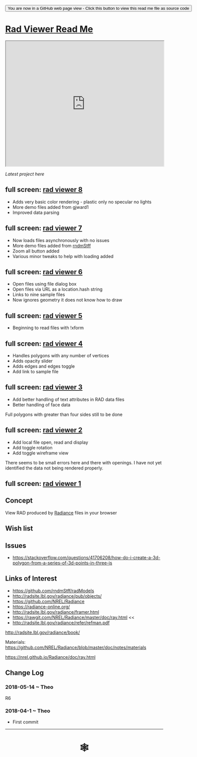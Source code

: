 <span style=display:none; >[You are now in a GitHub source code view - click this link to view Read Me file as a web page]( http://www.ladybug.tools/spider/#solar-well/rad-viewer/README.md "View file as a web page." ) </span>
<input type=button onclick="window.location.href='https://github.com/ladybug-tools/spider/blob/master/solar-well/rad-viewer/README.md'"
value="You are now in a GitHub web page view - Click this button to view this read me file as source code" >

# [Rad Viewer Read Me]( #solar-well/rad-viewer/README.md )


<iframe class=iframeReadMe src=https://rawgit.com/ladybug-tools/spider/master/solar-well/rad-viewer/rad-viewer-8.html width=100% height=400px >Iframes are not displayed on github.com</iframe>

_Latest project here_


## full screen: [rad viewer 8]( https://rawgit.com/ladybug-tools/spider/master/solar-well/rad-viewer/rad-viewer-8.html )

* Adds very basic color rendering - plastic only no specular no lights
* More demo files added from gjward1
* Improved data parsing


## full screen: [rad viewer 7]( https://rawgit.com/ladybug-tools/spider/master/solar-well/rad-viewer/rad-viewer-7.html )

* Now loads files asynchronously with no issues
* More demo files added from [rndmStff]( https://github.com/rndmStff/radModels )
* Zoom all button added
* Various minor tweaks to help with loading added


## full screen: [rad viewer 6]( https://rawgit.com/ladybug-tools/spider/master/solar-well/rad-viewer/rad-viewer-6.html )

* Open files using file dialog box
* Open files via URL as a location.hash string
* Links to nine sample files
* Now ignores geometry it does not know how to draw


## full screen: [rad viewer 5]( https://rawgit.com/ladybug-tools/spider/master/solar-well/rad-viewer/rad-viewer-5.html )

* Beginning to read files with !xform

## full screen: [rad viewer 4]( https://rawgit.com/ladybug-tools/spider/master/solar-well/rad-viewer/rad-viewer-4.html )

* Handles polygons with any number of vertices
* Adds opacity slider
* Adds edges and edges toggle
* Add link to sample file

## full screen: [rad viewer 3]( https://rawgit.com/ladybug-tools/spider/master/solar-well/rad-viewer/rad-viewer-3.html )

* Add better handling of text attributes in RAD data files
* Better handling of face data

Full polygons with greater than four sides still to be done


## full screen: [rad viewer 2]( https://rawgit.com/ladybug-tools/spider/master/solar-well/rad-viewer/rad-viewer-2.html )

* Add local file open, read and display
* Add toggle rotation
* Add toggle wireframe view

There seems to be small errors here and there with openings. I have not yet identified the data not being rendered properly.

## full screen: [rad viewer 1]( https://rawgit.com/ladybug-tools/spider/master/solar-well/rad-viewer/rad-viewer-1.html )



## Concept

View RAD produced by [Radiance]( https://radiance-online.org/ ) files in your browser


## Wish list



## Issues

* <https://stackoverflow.com/questions/41706208/how-do-i-create-a-3d-polygon-from-a-series-of-3d-points-in-three-js>

## Links of Interest

* https://github.com/rndmStff/radModels
* http://radsite.lbl.gov/radiance/pub/objects/
* https://github.com/NREL/Radiance
* https://radiance-online.org/
* http://radsite.lbl.gov/radiance/framer.html
* https://rawgit.com/NREL/Radiance/master/doc/ray.html <<
* http://radsite.lbl.gov/radiance/refer/refman.pdf


http://radsite.lbl.gov/radiance/book/


Materials: https://github.com/NREL/Radiance/blob/master/doc/notes/materials

https://nrel.github.io/Radiance/doc/ray.html



## Change Log

### 2018-05-14 ~ Theo

R6

### 2018-04-1 ~ Theo

* First commit

***

# <center title="hello!" ><a href=javascript:window.scrollTo(0,0); style=text-decoration:none; > &#x1f578; </a></center>



